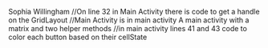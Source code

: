 Sophia Willingham
//On line 32 in Main Activity there is code to get a handle on the GridLayout
//Main Activity is in main activity A main activity with a matrix and two helper methods
//in main activity lines 41 and 43 code to color each button based on their cellState